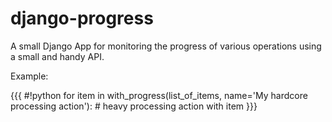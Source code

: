 django-progress
===============

A small Django App for monitoring the progress of various operations using a small and handy API.

Example:

{{{
#!python
for item in with_progress(list_of_items, name='My hardcore processing action'):
    # heavy processing action with item
}}}


